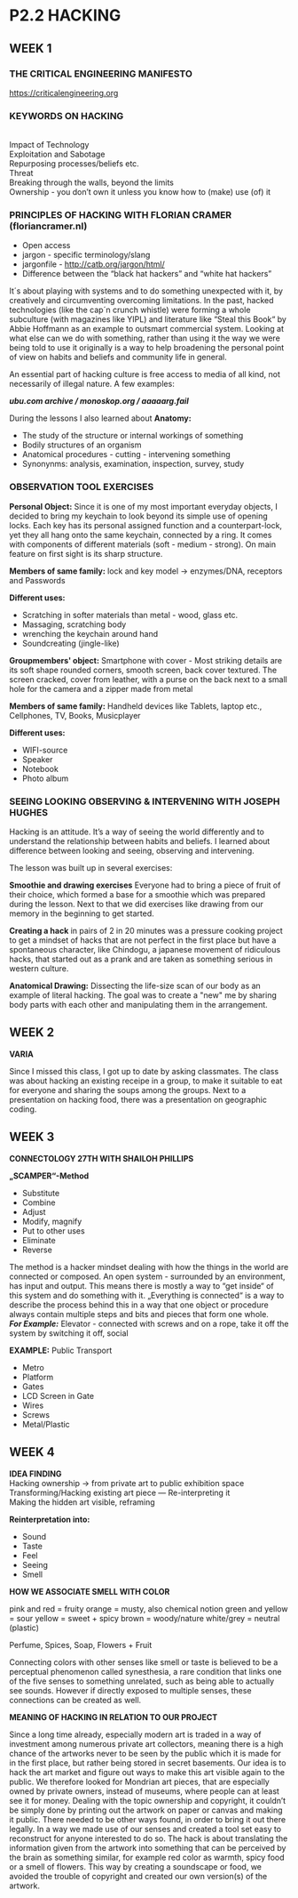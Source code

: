 # **P2.2 HACKING**

## WEEK 1

### THE CRITICAL ENGINEERING MANIFESTO 
https://criticalengineering.org
### KEYWORDS ON HACKING 

<br>Impact of Technology
<br>Exploitation and Sabotage
<br>Repurposing processes/beliefs etc.
<br>Threat
<br>Breaking through the walls, beyond the limits
<br>Ownership - you don’t own it unless you know how to (make) use (of) it

### PRINCIPLES OF HACKING WITH FLORIAN CRAMER (floriancramer.nl)

- Open access
- jargon - specific terminology/slang
- jargonfile - http://catb.org/jargon/html/
- Difference between the “black hat hackers” and “white hat hackers”

It´s about playing with systems and to do something unexpected with it, by 
creatively and circumventing overcoming limitations. In the past, hacked technologies (like the cap´n crunch whistle) were forming a whole subculture (with magazines like YIPL) and literature like “Steal this Book“ by Abbie Hoffmann as an example to outsmart commercial system. Looking at what else can we do with something, rather than using it the way we were being told to use it originally is a way to help broadening the personal point of view on habits and beliefs and community life in general. 

An essential part of hacking culture is free access to media of all kind, not necessarily of illegal nature. A few examples:

**_ubu.com archive / monoskop.org / aaaaarg.fail_**  

During the lessons I also learned about **Anatomy:**

- The study of the structure or internal workings of something
- Bodily structures of an organism
- Anatomical procedures - cutting - intervening something
- Synonynms: analysis, examination, inspection, survey, study 

### OBSERVATION TOOL EXERCISES 

**Personal Object:**
Since it is one of my most important everyday objects, I decided to bring my keychain to look beyond its simple use of opening locks. Each key has its personal assigned function and a counterpart-lock, yet they all hang onto the same keychain, connected by a ring. It comes with components of different materials (soft - medium - strong). On main feature on first sight is its sharp structure.

**Members of same family:** lock and key model -> enzymes/DNA, receptors and Passwords 

**Different uses:** 

- Scratching in softer materials than metal - wood, glass etc.
- Massaging, scratching body
- wrenching the keychain around hand
- Soundcreating (jingle-like)

**Groupmembers' object:**
Smartphone with cover - Most striking details are its soft shape rounded corners, smooth screen, back cover textured. The screen cracked, cover from leather, with a purse on the back next to a small hole for the camera and a zipper made from metal

**Members of same family:**  Handheld devices like Tablets, laptop etc., Cellphones, TV, Books, Musicplayer

**Different uses:** 

- WIFI-source
- Speaker
- Notebook
- Photo album

### SEEING LOOKING OBSERVING & INTERVENING WITH JOSEPH HUGHES

Hacking is an attitude. It’s a way of seeing the world differently and to understand the relationship between habits and beliefs. I learned about difference between looking and seeing, observing and intervening.

The lesson was built up in several exercises:

**Smoothie and drawing exercises** 
Everyone had to bring a piece of fruit of their choice, which formed a base for a smoothie which was prepared during the lesson. Next to that we did exercises like drawing from our memory in the beginning to get started.

**Creating a hack** in pairs of 2 in 20 minutes was a pressure cooking project to get a mindset of hacks that are not perfect in the first place but have a spontaneous character, like Chindogu, a japanese movement of ridiculous hacks, that started out as a prank and are taken as something serious in western culture.

**Anatomical Drawing:**
Dissecting the life-size scan of our body as an example of literal hacking. The goal was to create a "new" me by sharing body parts with each other and manipulating them in the arrangement.

## WEEK 2

**VARIA**

Since I missed this class, I got up to date by asking classmates. The class was about hacking an existing receipe in a group, to make it suitable to eat for everyone and sharing the soups among the groups. Next to a presentation on hacking food, there was a presentation on geographic coding.

## WEEK 3

**CONNECTOLOGY 27TH WITH SHAILOH PHILLIPS**

**„SCAMPER“-Method**

- Substitute
- Combine
- Adjust
- Modify, magnify
- Put to other uses
- Eliminate 
- Reverse

The method is a hacker mindset dealing with how the things in the world are connected or composed. An open system - surrounded by an environment, has input and output. This means there is mostly a way to “get inside“ of this system and do something with it. „Everything is connected“ is a way to describe the process behind this in a way that one object or procedure always contain multiple steps and bits and pieces that form one whole.
<br>**_For Example:_**
Elevator - connected with screws and on a rope, take it off the system by switching it off, social 

**EXAMPLE:** Public Transport

 - Metro
 - Platform
 - Gates
 - LCD Screen in Gate
 - Wires
 - Screws
 - Metal/Plastic

## WEEK 4
**IDEA FINDING**
 <br>Hacking ownership -> from private art to public exhibition space
 <br>Transforming/Hacking existing art piece — Re-interpreting it 
 <br>Making the hidden art visible, reframing

**Reinterpretation into:**

 - Sound
 - Taste 
 - Feel
 - Seeing 
 - Smell

**HOW WE ASSOCIATE SMELL WITH COLOR** 

pink and red = fruity
orange = musty, also chemical notion
green and yellow = sour
yellow = sweet + spicy
brown = woody/nature
white/grey = neutral (plastic)

Perfume, Spices, Soap, Flowers + Fruit

Connecting colors with other senses like smell or taste is believed to be a perceptual phenomenon called synesthesia, a rare condition that links one of the five senses to something unrelated, such as being able to actually see sounds. However if directly exposed to multiple senses, these connections can be created as well.

**MEANING OF HACKING IN RELATION TO OUR PROJECT**

Since a long time already, especially modern art is traded in a way of investment among numerous private art collectors, meaning there is a high chance of the artworks never to be seen by the public which it is made for in the first place, but rather being stored in secret basements. Our idea is to hack the art market and figure out ways to make this art visible again to the public. We therefore looked for Mondrian art pieces, that are especially owned by private owners, instead of museums, where people can at least see it for money. Dealing with the topic ownership and copyright, it couldn’t be simply done by printing out the artwork on paper or canvas and making it public. There needed to be other ways found, in order to bring it out there legally. In a way we made use of our senses and created a tool set easy to reconstruct for anyone interested to do so. The hack is about translating the information given from the artwork into something that can be perceived by the brain as something similar, for example red color as warmth, spicy food or a smell of flowers. This way by creating a soundscape or food, we avoided the trouble of copyright and created our own version(s) of the artwork.
